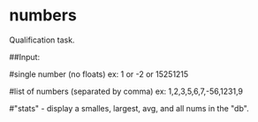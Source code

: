 # numbers
Qualification task.

##Input:

#single number (no floats) ex: 1 or -2 or 15251215

#list of numbers (separated by comma) ex: 1,2,3,5,6,7,-56,1231,9

#"stats" - display a smalles, largest, avg, and all nums in the "db".
